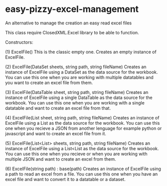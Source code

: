 # easy-pizzy-excel-management
An alternative to manage the creation an easy read excel files

This class require ClosedXML.Excel library to be able to function.

Constructors:

(1) ExcelFile()
This is the classic empty one.
Creates an empty instance of ExcelFile.

(2) ExcelFile(DataSet sheets, string path, string fileName)
Creates an instance of ExcelFile using a DataSet as the data source for the workbook.
You can use this one when you are working with multiple datatables and you want to create an excel file from them.

(3) ExcelFile(DataTable sheet, string path, string fileName)
Creates an instance of ExcelFile using a single DataTable as the data source for the workbook.
You can use this one when you are working with a single datatable and want to create an excel file from that.

(4) ExcelFile(List<dynamic> sheet, string path, string fileName)
Creates an instance of ExcelFile using a List<dynamic> as the data source for the workbook.
You can use this one when you recieve a JSON from another lenguage for example python or javascript and want to create an excel file
from it.
  
(5) ExcelFile(List<List<dynamic>> sheets, string path, string fileName)
Creates an instance of ExcelFile using a List<List<dynamic> as the data source for the workbook.
You can use this one when you recieve or when you are working with multiple JSON and want to create an excel from them.
  
(6) ExcelFile(string path) : base(path)
Creates an instance of ExcelFile using a path to read an excel from a file.
You can use this one when you have an excel file and want to convert it to a datatable or a dataset.

